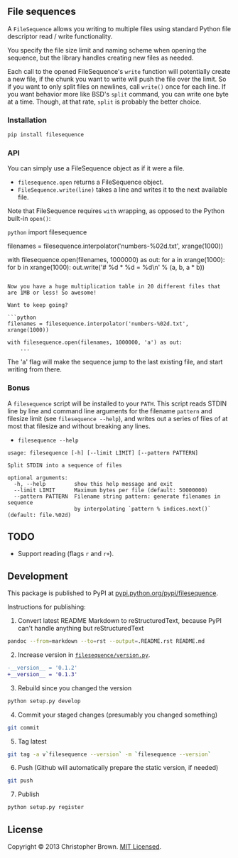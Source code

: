 ## File sequences

A `FileSequence` allows you writing to multiple files using standard Python file descriptor read / write functionality.

You specify the file size limit and naming scheme when opening the sequence, but the library handles creating new files as needed.

Each call to the opened FileSequence's `write` function will potentially create a new file, if the chunk you want to write will push the file over the limit. So if you want to only split files on newlines, call `write()` once for each line. If you want behavior more like BSD's `split` command, you can write one byte at a time. Though, at that rate, `split` is probably the better choice.

### Installation

```sh
pip install filesequence
```

### API

You can simply use a FileSequence object as if it were a file.

* `filesequence.open` returns a FileSequence object.
* `FileSequence.write(line)` takes a line and writes it to the next available file.

Note that FileSequence requires `with` wrapping, as opposed to the Python built-in `open()`:

```python```
import filesequence

filenames = filesequence.interpolator('numbers-%02d.txt', xrange(1000))

with filesequence.open(filenames, 1000000) as out:
    for a in xrange(1000):
        for b in xrange(1000):
            out.write('# %d * %d = %d\n' % (a, b, a * b))
```

Now you have a huge multiplication table in 20 different files that are 1MB or less! So awesome!

Want to keep going?

```python
filenames = filesequence.interpolator('numbers-%02d.txt', xrange(1000))

with filesequence.open(filenames, 1000000, 'a') as out:
    ...
```

The 'a' flag will make the sequence jump to the last existing file, and start writing from there.

### Bonus

A `filesequence` script will be installed to your `PATH`. This script reads STDIN line by line and command line arguments for the filename `pattern` and filesize limit (see `filesequence --help`), and writes out a series of files of at most that filesize and without breaking any lines.

* `filesequence --help`

```
usage: filesequence [-h] [--limit LIMIT] [--pattern PATTERN]

Split STDIN into a sequence of files

optional arguments:
  -h, --help         show this help message and exit
  --limit LIMIT      Maximum bytes per file (default: 50000000)
  --pattern PATTERN  Filename string pattern: generate filenames in sequence
                     by interpolating `pattern % indices.next()` (default: file.%02d)
```

## TODO

* Support reading (flags `r` and `r+`).

## Development

This package is published to PyPI at [pypi.python.org/pypi/filesequence](https://pypi.python.org/pypi/filesequence/).

Instructions for publishing:

1. Convert latest README Markdown to reStructuredText, because PyPI can't handle anything but reStructuredText
```bash
pandoc --from=markdown --to=rst --output=.README.rst README.md
```

2. Increase version in [`filesequence/version.py`](filesequence/version.py).
```diff
-__version__ = '0.1.2'
+__version__ = '0.1.3'
```

3. Rebuild since you changed the version
```bash
python setup.py develop
```

4. Commit your staged changes (presumably you changed something)
```bash
git commit
```

5. Tag latest
```bash
git tag -a v`filesequence --version` -m `filesequence --version`
```

6. Push (Github will automatically prepare the static version, if needed)
```bash
git push
```

7. Publish
```bash
python setup.py register
```


## License

Copyright © 2013 Christopher Brown. [MIT Licensed](LICENSE).
